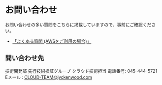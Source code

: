 # お問い合わせ

お問い合わせの多い質問をこちらに掲載していますので、事前にご確認ください。
- [「よくある質問 (AWSをご利用の場合)」](/guide/aws/info/faq.html)

## 問い合わせ先
技術開発部 先行技術検証グループ クラウド技術担当
電話番号: 045-444-5721 
Eメール : CLOUD-TEAM@jvckenwood.com

<Footer/>
